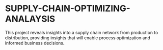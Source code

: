 # SUPPLY-CHAIN-OPTIMIZING-ANALAYSIS
This project reveals insights into a supply chain network from production to distribution, providing insights that will enable process optimization and informed business decisions.
